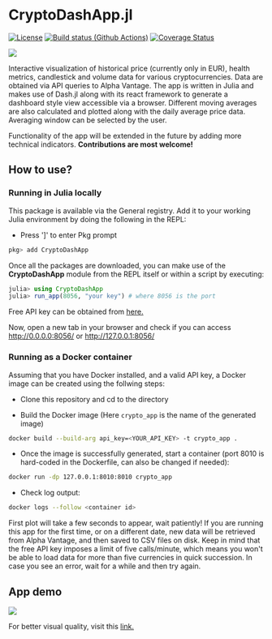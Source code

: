 # CryptoDashApp.jl

[![License](http://img.shields.io/badge/license-MIT-brightgreen.svg?style=flat)](LICENSE.md)
[![Build status (Github Actions)](https://github.com/vnegi10/CryptoDashApp.jl/workflows/CI/badge.svg)](https://github.com/vnegi10/CryptoDashApp.jl/actions)
[![Coverage Status](https://codecov.io/gh/vnegi10/CryptoDashApp.jl/branch/master/graphs/badge.svg?branch=master)](https://app.codecov.io/gh/vnegi10/CryptoDashApp.jl)

[![](https://img.shields.io/badge/docs-stable-blue.svg)](https://vnegi10.github.io/CryptoDashApp.jl/stable)

Interactive visualization of historical price (currently only in EUR), health metrics, candlestick
and volume data for various cryptocurrencies. Data are obtained via API queries to Alpha Vantage.
The app is written in Julia and makes use of Dash.jl along with its react framework to generate a
dashboard style view accessible via a browser. Different moving averages are also calculated and
plotted along with the daily average price data. Averaging window can be selected by the user.

Functionality of the app will be extended in the future by adding more technical indicators.
**Contributions are most welcome!**

## How to use?

### Running in Julia locally
This package is available via the General registry. Add it to your working Julia environment by
doing the following in the REPL:
* Press ']' to enter Pkg prompt

```julia
pkg> add CryptoDashApp
```

Once all the packages are downloaded, you can make use of the **CryptoDashApp** module from the
REPL itself or within a script by executing:

```julia
julia> using CryptoDashApp
julia> run_app(8056, "your key") # where 8056 is the port
```  

Free API key can be obtained from [here.](https://www.alphavantage.co/support/#api-key)

Now, open a new tab in your browser and check if you can access http://0.0.0.0:8056/ or http://127.0.0.1:8056/

### Running as a Docker container
Assuming that you have Docker installed, and a valid API key, a Docker image
can be created using the follwing steps:
* Clone this repository and cd to the directory

* Build the Docker image (Here `crypto_app` is the name of the generated image)
```bash
docker build --build-arg api_key=<YOUR_API_KEY> -t crypto_app .
```

* Once the image is successfully generated, start a container (port 8010 is hard-coded
in the Dockerfile, can also be changed if needed):
```bash
docker run -dp 127.0.0.1:8010:8010 crypto_app
```

* Check log output:
```bash
docker logs --follow <container id>
```

First plot will take a few seconds to appear, wait patiently! If you are running this app for the
first time, or on a different date, new data will be retrieved from Alpha Vantage, and then saved
to CSV files on disk. Keep in mind that the free API key imposes a limit of five calls/minute,
which means you won't be able to load data for more than five currencies in quick succession. In
case you see an error, wait for a while and then try again.

## App demo

<img src="https://media.giphy.com/media/gn6DV7p7Wbh15FdWMX/giphy.gif"/>

For better visual quality, visit this [link.](https://link.storjshare.io/jvsmvfth6rqbxiwixxcnb6iortba/gifs%2FCryptoDashApp_demo_2023_10_10.gif)
